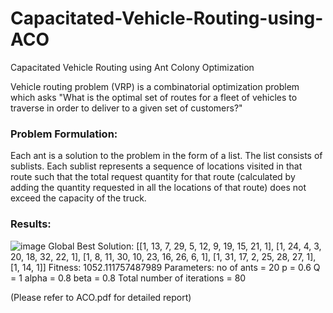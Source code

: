 # Capacitated-Vehicle-Routing-using-ACO
Capacitated Vehicle Routing using Ant Colony Optimization

Vehicle routing problem (VRP) is a combinatorial optimization problem which asks "What is the optimal set of routes for a fleet of vehicles to traverse in order to deliver to a given set of customers?"

### Problem Formulation: 
Each ant is a solution to the problem in the form of a list. The list consists of sublists. Each sublist represents a sequence of locations visited in that route such that the total request quantity for that route (calculated by adding the quantity requested in all the locations of that route) does not exceed the capacity of the truck.

### Results: 
![image](https://user-images.githubusercontent.com/110885397/235709389-10096147-0a78-4e76-bc94-ffcf74294368.png)
Global Best Solution: [[1, 13, 7, 29, 5, 12, 9, 19, 15, 21, 1], [1, 24, 4, 3, 20, 18, 32, 22, 1], [1, 8, 11,
30, 10, 23, 16, 26, 6, 1], [1, 31, 17, 2, 25, 28, 27, 1], [1, 14, 1]]
Fitness: 1052.111757487989
Parameters: no of ants = 20
p = 0.6
Q = 1
alpha = 0.8
beta = 0.8
Total number of iterations = 80

(Please refer to ACO.pdf for detailed report) 
